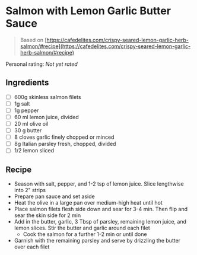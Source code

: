 # Salmon with Lemon Garlic Butter Sauce

> Based on [https://cafedelites.com/crispy-seared-lemon-garlic-herb-salmon/#recipe](https://cafedelites.com/crispy-seared-lemon-garlic-herb-salmon/#recipe)

<!-- {cts} rating=0; (User can specify rating on scale of 1-5) -->

Personal rating: *Not yet rated*

<!-- {cte} -->

<!-- {cts} name_image=None; (User can specify image name) -->

<!-- TODO: Capture image -->

<!-- {cte} -->

## Ingredients

- [ ] 600g skinless salmon filets
- [ ] 1g salt
- [ ] 1g pepper
- [ ] 60 ml lemon juice, divided
- [ ] 20 ml olive oil
- [ ] 30 g butter
- [ ] 8 cloves garlic finely chopped or minced
- [ ] 8g Italian parsley fresh, chopped, divided
- [ ] 1/2 lemon sliced

## Recipe

- Season with salt, pepper, and 1-2 tsp of lemon juice. Slice lengthwise into 2" strips
- Prepare pan sauce and set aside
- Heat the olive in a large pan over medium-high heat until hot
- Place salmon filets flesh side down and sear for 3-4 min. Then flip and sear the skin side for 2 min
- Add in the butter, garlic, 3 Tbsp of parsley, remaining lemon juice, and lemon slices. Stir the butter and garlic around each filet
    - Cook the salmon for a further 1-2 min or until done
- Garnish with the remaining parsley and serve by drizzling the butter over each filet
